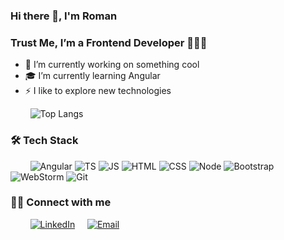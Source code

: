 ### Hi there 👋, I'm Roman


### Trust Me, I’m a Frontend Developer 👨🏻‍💻
- 💪  I’m currently working on something cool
- 🎓  I’m currently learning Angular
- ⚡  I like to explore new technologies



&nbsp; &nbsp; &nbsp; &nbsp; ![Top Langs](https://github-readme-stats.vercel.app/api/top-langs/?username=functrl&custom_title=My&nbsp;programming&nbsp;languages)


### 🛠 Tech Stack

&nbsp; &nbsp; &nbsp; &nbsp; ![Angular](https://img.shields.io/badge/-Angular-white?style=flat-square&logo=angular&logoColor=red)
![TS](https://img.shields.io/badge/-TypeScript-white?style=flat-square&logo=typescript)
![JS](https://img.shields.io/badge/-JavaScript-white?style=flat-square&logo=javascript)
![HTML](https://img.shields.io/badge/-HTML-white?style=flat-square&logo=html5&logoColor=red)
![CSS](https://img.shields.io/badge/-CSS-white?style=flat-square&logo=css3&logoColor=blue)
![Node](https://img.shields.io/badge/-Node.js-white?style=flat-square&logo=node.js)
![Bootstrap](https://img.shields.io/badge/-Bootstrap-white?style=flat-square&logo=bootstrap)
![WebStorm](https://img.shields.io/badge/-WebStorm-white?style=flat-square&logo=webstorm&logoColor=black)
![Git](https://img.shields.io/badge/-Git-white?style=flat-square&logo=git)


### 🤝🏻 Connect with me

&nbsp; &nbsp; &nbsp; &nbsp; [![LinkedIn](https://img.shields.io/badge/-LinkedIn-blue?style=flat-square&logo=linkedin)](https://www.linkedin.com/in/roman177)
&nbsp; &nbsp; [![Email](https://img.shields.io/badge/-Email-red?style=flat-square&logo=gmail&logoColor=white)](mailto:cityman177@gmail.com)
